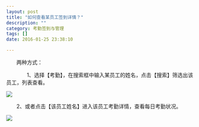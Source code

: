 ```yaml
---
layout: post
title: "如何查看某员工签到详情？"
description: ""
category: 考勤签到与管理
tags: []
date: 2016-01-25 23:38:10

---
```

&#160; &#160; &#160; &#160;两种方式：

&#160; &#160; &#160; &#160;&#160; &#160; &#160; &#160;1、选择【考勤】，在搜索框中输入某员工的姓名，点击【搜索】筛选出该员工，列表查看。

![](../../../oahelps_img/kaoqin_2.png)

&#160; &#160; &#160; &#160;2、或者点击【该员工姓名】进入该员工考勤详情，查看每日考勤状况。

![](../../../oahelps_img/kaoqin_3.png)
